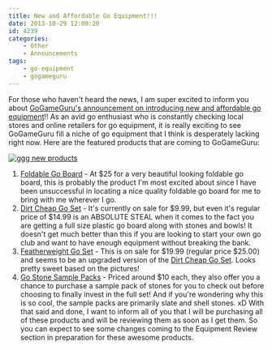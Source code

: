 ```yaml
---
title: New and Affordable Go Equipment!!!
date: 2013-10-29 12:00:20
id: 4239
categories:
	- Other
	- Announcements
tags:
	- go-equipment
	- gogameguru
---
```


For those who haven't heard the news, I am super excited to inform you about [GoGameGuru's announcement on introducing new and affordable go equipment](http://gogameguru.com/new-affordable-go-equipment/)!! As an avid go enthusiast who is constantly checking local stores and online retailers for go equipment, it is really exciting to see GoGameGuru fill a niche of go equipment that I think is desperately lacking right now. Here are the featured products that are coming to GoGameGuru:

[![ggg new products](http://www.bengozen.com/wp-content/uploads/2013/10/ggg-new-products.jpg)](http://www.bengozen.com/wp-content/uploads/2013/10/ggg-new-products.jpg)

1.  [Foldable Go Board](http://shop.gogameguru.com/folding-go-board/) - At $25 for a very beautiful looking foldable go board, this is probably the product I'm most excited about since I have been unsuccessful in locating a nice quality foldable go board for me to bring with me wherever I go.
2.  [Dirt Cheap Go Set](http://shop.gogameguru.com/dirt-cheap-go-set/) - It's currently on sale for $9.99, but even it's regular price of $14.99 is an ABSOLUTE STEAL when it comes to the fact you are getting a full size plastic go board along with stones and bowls! It doesn't get much better than this if you are looking to start your own go club and want to have enough equipment without breaking the bank.
3.  [Featherweight Go Set](http://shop.gogameguru.com/plastic-biconvex-stones-go-set/) - This is on sale for $19.99 (regular price $25.00) and seems to be an upgraded version of the [Dirt Cheap Go Set](http://shop.gogameguru.com/dirt-cheap-go-set/). Looks pretty sweet based on the pictures!
4.  [Go Stone Sample Packs](http://shop.gogameguru.com/go-stones/) - Priced around $10 each, they also offer you a chance to purchase a sample pack of stones for you to check out before choosing to finally invest in the full set! And if you're wondering why this is so cool, the sample packs are primarily slate and shell stones. xD
With that said and done, I want to inform all of you that I will be purchasing all of these products and will be reviewing them as soon as I get them. So you can expect to see some changes coming to the Equipment Review section in preparation for these awesome products.